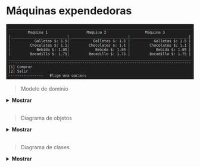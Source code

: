 # Máquinas expendedoras 

![Imagen](images/menu.png) 

> Modelo de dominio

<details><summary><b> Mostrar </b></summary>

|                modelo de dominio                   |
| :------------------------------------------------: |
|      ![Imagen](images/modelo-de-dominio.png)       |

</details>

</br>

> Diagrama de objetos

<details><summary><b> Mostrar </b></summary>

|                diagrama de objetos                 |
| :------------------------------------------------: |
|      ![Imagen](images/diagrama-de-objetos.png)     |

</details>

</br>

> Diagrama de clases

<details><summary><b> Mostrar </b></summary>

|                diagrama de clases                  |
| :------------------------------------------------: |
|      ![Imagen](images/diagrama-de-clases.PNG)      |

</details>

</br>
